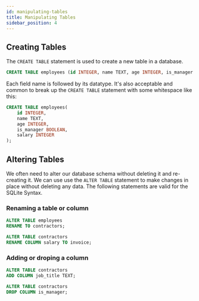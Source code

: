 ```yaml
---
id: manipulating-tables
title: Manipulating Tables
sidebar_position: 4
---
```


## Creating Tables

The `CREATE TABLE` statement is used to create a new table in a database.

```sql
CREATE TABLE employees (id INTEGER, name TEXT, age INTEGER, is_manager BOOLEAN, salary INTEGER);
```

Each field name is followed by its datatype.
It's also acceptable and common to break up the `CREATE TABLE` statement with some whitespace like this:

```sql
CREATE TABLE employees(
    id INTEGER,
    name TEXT,
    age INTEGER,
    is_manager BOOLEAN,
    salary INTEGER
);
```

## Altering Tables

We often need to alter our database schema without deleting it and re-creating it. We can use use the `ALTER TABLE` statement to make changes in place without deleting any data. The following statements are valid for the SQLite Syntax.

### Renaming a table or column

```sql
ALTER TABLE employees
RENAME TO contractors;

ALTER TABLE contractors
RENAME COLUMN salary TO invoice;
```

### Adding or droping a column

```sql
ALTER TABLE contractors
ADD COLUMN job_title TEXT;

ALTER TABLE contractors
DROP COLUMN is_manager;
```
